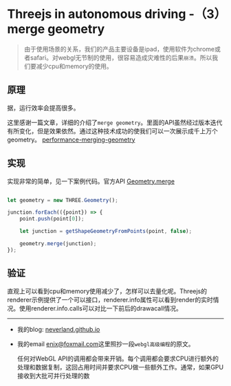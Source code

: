 # Threejs in autonomous driving -（3）merge geometry

> 由于使用场景的关系，我们的产品主要设备是ipad，使用软件为chrome或者safari。对webgl无节制的使用，很容易造成灾难性的后果`崩溃`。所以我们要减少cpu和memory的使用。

## 原理

据，运行效率会提高很多。

这里感谢一篇文章，详细的介绍了`merge geometry`。里面的API虽然经过版本迭代有所变化，但是效果依然。通过这种技术成功的使我们可以一次展示成千上万个geometry。
[performance-merging-geometry](http://learningthreejs.com/blog/2011/10/05/performance-merging-geometry/)

## 实现

实现非常的简单，见一下案例代码。官方API [Geometry.merge](https://threejs.org/docs/index.html#api/zh/core/Geometry.merge)

```javascript

let geometry = new THREE.Geometry();

junction.forEach(({point}) => {
    point.push(point[0]);

    let junction = getShapeGeometryFromPoints(point, false);

    geometry.merge(junction);
});

```

## 验证

直观上可以看到cpu和memory使用减少了，怎样可以去量化呢。Threejs的renderer示例提供了一个可以接口，renderer.info属性可以看到render的实时情况。使用renderer.info.calls可以对比一下前后的drawacall情况。

---
- 我的blog: [neverland.github.io](https://neverland.github.io/)
- 我的email [enix@foxmail.com](enix@foxmail.com)这里照抄一段`webgl高级编程`的原文。

    任何对WebGL API的调用都会带来开销。每个调用都会要求CPU进行额外的处理和数据复制，这回占用时间并要求CPU做一些额外工作。通常，如果GPU接收到大批可并行处理的数

